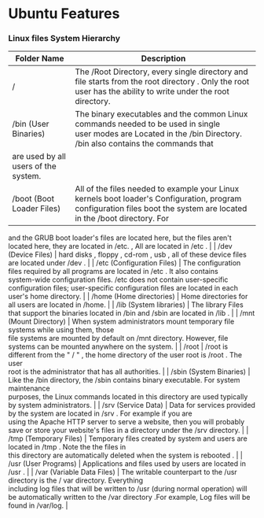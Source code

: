 # Ubuntu Features

### Linux files System Hierarchy



| Folder Name                     | Description                                                  |
| ------------------------------- | ------------------------------------------------------------ |
| /                               | The /Root Directory, every single directory and file starts from the root directory .    Only the root user has the ability to write under the root directory. |
| /bin          (User Binaries)   | The binary executables and the common Linux commands needed to be used in single<br/>user modes are Located in the /bin Directory. /bin also contains the commands that
are used by all users of the system. |
| /boot       (Boot Loader Files) | All of the files needed to example your Linux kernels boot loader's Configuration, program configuration files boot the system are located in the /boot directory. For
and the GRUB boot loader's files are located here, but the
files aren't located here, they are located in /etc. , All
are located in /etc . |
| /dev      (Device Files)        | hard disks , floppy , cd-rom , usb , all of these device files are located under /dev . |
| /etc (Configuration Files)      | The configuration files required by all programs are located in /etc . It also contains<br/>system-wide configuration files. /etc does not contain user-specific configuration
files; user-specific configuration files are located in each user's home directory. |
| /home  (Home directories)       | Home directories for all users are located in /home.         |
| /lib        (System libraries)  | The library Files that support the binaries located in /bin and /sbin are located in /lib . |
| /mnt      (Mount Directory)     | When system administrators mount temporary file systems while using them, those<br/>file systems are mounted by default on /mnt directory. However, file systems can be
mounted anywhere on the system. |
| /root                           | /root is different from the " / " , the home directory of the user root is /root . The user<br/>root is the administrator that has all authorities. |
| /sbin     (System Binaries)     | Like the /bin directory, the /sbin contains binary executable. For system maintenance<br/>purposes, the Linux commands located in this directory are used typically by system
administrators. |
| /srv       (Service Data)       | Data for services provided by the system are located in /srv . For example if you are<br/>using the Apache HTTP server to serve a website, then you will probably save or
store your website's files in a directory under the /srv directory. |
| /tmp (Temporary Files)          | Temporary files created by system and users are located in /tmp . Note the the files in<br/>this directory are automatically deleted when the system is rebooted . |
| /usr           (User Programs)  | Applications and files used by users are located in /usr .   |
| /var      (Variable Data Files) | The writable counterpart to the /usr directory is the / var directory. Everything<br/>including log files that will be written to /usr (during normal operation) will be
automatically written to the /var directory .For example, Log files will be found in
/var/log. |

